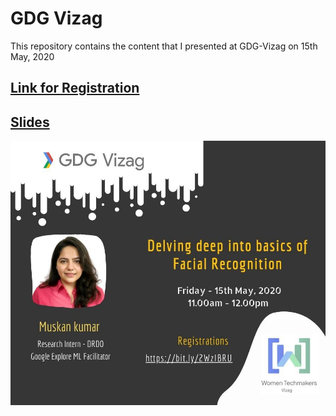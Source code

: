 # GDG Vizag
This repository contains the content that I presented at GDG-Vizag on 15th May, 2020

## [Link for Registration](https://docs.google.com/forms/d/e/1FAIpQLSfT2mBNNp2zf2UAIts8L7iuJMNEL0kHOjhYt-fZ2D1UIP7xaQ/viewform)
## [Slides](https://docs.google.com/presentation/d/1JYfwpoLqDITr-DoySn-t99AvmE8v2k2koWFGCmPDPvs/edit?usp=sharing)

<img src="poster.jpg">

